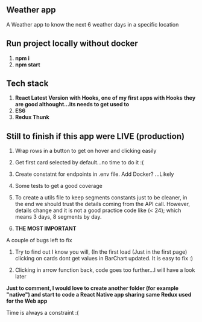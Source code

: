 ## Weather app

A Weather app to know the next 6 weather days in a specific location

## Run project locally without docker

1. **npm i**
2. **npm start**


## Tech stack

1. **React Latest Version with Hooks, one of my first apps with Hooks**
   **they are good althought...its needs to get used to**
2. **ES6**
2. **Redux Thunk**

## Still to finish if this app were LIVE (production)

1. Wrap rows in a button to get on hover and clicking easily
2. Get first card selected by default...no time to do it :(
2. Create constatnt for endpoints in .env file. Add Docker? ...Likely
3. Some tests to get a good coverage
4. To create a utils file to keep segments constants just to be cleaner, in the end we should trust the details coming from the API call. However, details change and it is not a good practice code like (< 24); which means 3 days, 8 segments by day.

5. **THE MOST IMPORTANT**

A couple of bugs left to fix

1. Try to find out I know you will, (In the first load (Just in the first page) clicking on cards dont get values in BarChart updated. 
   It is easy to fix :)

2. Clicking in arrow function back, code goes too further...I will have a look later


**Just to comment, I would love to create another folder (for example "native") and start to
code a React Native app sharing same Redux used for the Web app**

Time is always a constraint :( 
